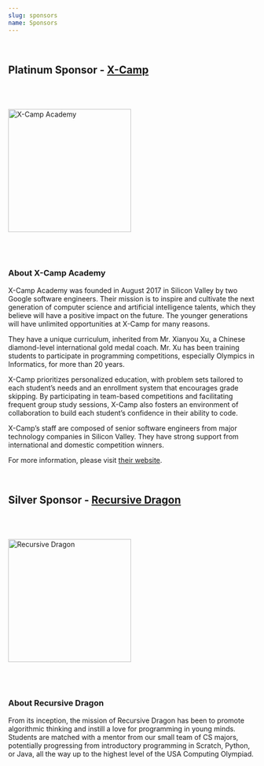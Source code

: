 ```yaml
---
slug: sponsors
name: Sponsors
---
```


<br>

## Platinum Sponsor - <a href="https://x-camp.academy" target="_blank">X-Camp</a>

<a href="https://x-camp.academy"><img src="/images/partners/xcamp.png" alt="X-Camp Academy" style="width: 250px; margin-top: 50px; margin-bottom: 50px;"></a>

### About X-Camp Academy

X-Camp Academy was founded in August 2017 in Silicon Valley by two Google software
engineers. Their mission is to inspire and cultivate the next generation of computer science and artificial intelligence talents, which  they believe will have a positive impact on the future. The younger generations will have unlimited opportunities at X-Camp for many reasons.

They have a unique curriculum, inherited from Mr. Xianyou Xu, a Chinese diamond-level international gold medal coach. Mr. Xu has been training students to participate in programming competitions, especially Olympics in Informatics, for more than 20 years.

X-Camp prioritizes personalized education, with problem sets tailored to each student’s needs and an enrollment system that encourages grade skipping. By participating in team-based competitions and facilitating frequent group study sessions, X-Camp also fosters an environment of collaboration to build each student’s confidence in their ability to code.

X-Camp’s staff are composed of senior software engineers from major technology companies in Silicon Valley. They have strong support from international and domestic competition winners.

For more information, please visit <a href="https://x-camp.academy" target="_blank">their website</a>.

<br>

## Silver Sponsor - <a href="https://recursivedragon.com/" target="_blank">Recursive Dragon</a>

<a href="https://recursivedragon.com/" target="_blank"><img src="/images/partners/recursive-dragon.png" alt="Recursive Dragon" style="width: 250px; margin-top: 50px; margin-bottom: 50px;"></a>

### About Recursive Dragon

From its inception, the mission of Recursive Dragon has been to promote algorithmic thinking and instill a love for programming in young minds. Students are matched with a mentor from our small team of CS majors, potentially progressing from introductory programming in Scratch, Python, or Java, all the way up to the highest level of the USA Computing Olympiad.
